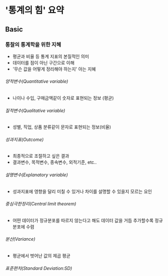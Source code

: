 # '통계의 힘' 요약

## Basic

### 통찰의 통계학을 위한 지혜
- 평균과 비율 등 통계 지표의 본질적인 의미
- 데이터를 점이 아닌 구간으로 이해
- '무슨 값을 어떻게 정리해야 하는지' 아는 지혜

###### 양적변수(Quantitative variable)
- 나이나 수입, 구매금액같이 숫자로 표현되는 정보 (평균)

###### 질적변수(Qualitative variable)
- 성별, 직업, 상품 분류같이 문자로 표현되는 정보(비율)

###### 성과지표(Outcome)
- 최종적으로 조절하고 싶은 결과
- 결과변수, 목적변수, 종속변수, 외적기준, etc..

###### 설명변수(Explanatory variable)
- 성과지표에 영향을 달리 미칠 수 있거나 차이를 설명할 수 있을지 모르는 요인

###### 중심극한정리(Central limit theorem)
- 어떤 데이터가 정규분포를 따르지 않는다고 해도 데이터 값을 거듭 추가할수록 정규분포에 수렴

###### 분산(Variance)
- 평균에서 벗어난 값의 제곱 평균

###### 표준편차(Standard Deviation:SD)

